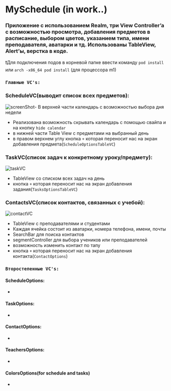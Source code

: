 # MySchedule (in work..)
<!-- ## schedule for school or university -->


### Приложение с использованием Realm, три View Controller’a c возможностью просмотра, добавления предметов в расписание, выбором цветов, указанием типа, имени преподавателя, аватарки и тд. Использованы TableView, Alert’ы, верстка в коде.

❗️Для подключения подов в корневой папке ввести команду ``pod install`` или ``arch -x86_64 pod install`` (для процессора m1)



<!-- ![scr](https://i.ibb.co/HYgs5zC/ezgif-com-gif-maker-1.gif) -->

### ``Главные VC's:``
### ScheduleVC(выводит список всех предметов):
![screenShot](https://i.ibb.co/wRsQLxc/ezgif-com-gif-maker.gif)- В верхней части календарь с возможностью выбора дня недели
- Реализована возможность скрывать календарь с помощью свайпа и на кнопку ``hide calendar``
- в нижней части Table View с предметами на выбранный день
- в правом верхнем углу кнопка ``+`` которая переносит нас на экран добавления предмета(``SсheduleOptionsTableVC``)

### TaskVC(cписок задач к конкретному уроку/предмету):
![taskVC](https://i.ibb.co/dK5ygKq/ezgif-com-gif-maker-3.gif)
- TableView со списком всех задач на день
- кнопка ``+`` которая переносит нас на экран добавления задания(``TasksOptionsTableVC``)

### ContactsVC(список контактов, связанных с учебой):
![contactVC](https://i.ibb.co/brdWyQX/ezgif-com-gif-maker-2.gif)
- TableView с преподавателями и студентами
- Каждая ячейка состоит из аватарки, номера телефона, имени, почты
- SearchBar для поиска контактов
- segmentController для выбора учеников или преподавателей
- возможность изменить контакт по тапу
- кнопка ``+`` которая переносит нас на экран добавления контакта(``ContactOptions``)

### ``Второстепенные VC's:`` 
#### ScheduleOptions:
-
#### TaskOptions:
-
#### ContactOptions:
-
#### TeachersOptions:
-
#### ColorsOptions(for schedule and tasks)
-
